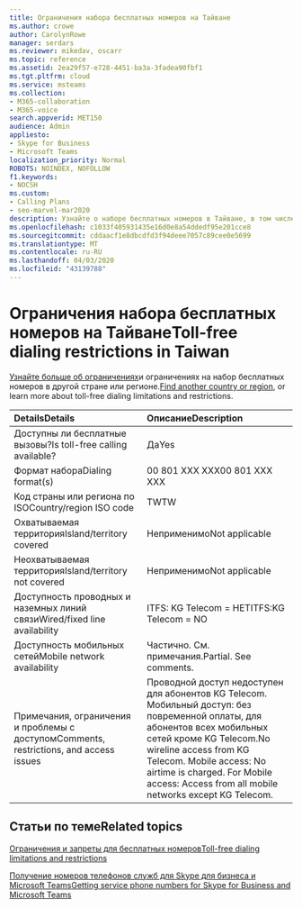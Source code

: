 ```yaml
---
title: Ограничения набора бесплатных номеров на Тайване
ms.author: crowe
author: CarolynRowe
manager: serdars
ms.reviewer: mikedav, oscarr
ms.topic: reference
ms.assetid: 2ea29f57-e728-4451-ba3a-3fadea90fbf1
ms.tgt.pltfrm: cloud
ms.service: msteams
ms.collection:
- M365-collaboration
- M365-voice
search.appverid: MET150
audience: Admin
appliesto:
- Skype for Business
- Microsoft Teams
localization_priority: Normal
ROBOTS: NOINDEX, NOFOLLOW
f1.keywords:
- NOCSH
ms.custom:
- Calling Plans
- seo-marvel-mar2020
description: Узнайте о наборе бесплатных номеров в Тайване, в том числе о доступности, доступности с использованием проводных и фиксированных телефонных подключений и мобильных сетевых номерах, а также об ограничениях.
ms.openlocfilehash: c1033f405931435e16d0e8a54ddedf95e201cce8
ms.sourcegitcommit: cddaacf1e8dbcdfd3f94deee7057c89cee0e5699
ms.translationtype: MT
ms.contentlocale: ru-RU
ms.lasthandoff: 04/03/2020
ms.locfileid: "43139788"
---
```

# <a name="toll-free-dialing-restrictions-in-taiwan"></a><span data-ttu-id="83735-103">Ограничения набора бесплатных номеров на Тайване</span><span class="sxs-lookup"><span data-stu-id="83735-103">Toll-free dialing restrictions in Taiwan</span></span>

<span data-ttu-id="83735-104">[Узнайте больше об ограничениях](../toll-free-dialing-limitations-and-restrictions.md)и ограничениях на набор бесплатных номеров в другой стране или регионе.</span><span class="sxs-lookup"><span data-stu-id="83735-104">[Find another country or region](../toll-free-dialing-limitations-and-restrictions.md), or learn more about toll-free dialing limitations and restrictions.</span></span>


|<span data-ttu-id="83735-105">**Details**</span><span class="sxs-lookup"><span data-stu-id="83735-105">**Details**</span></span>|<span data-ttu-id="83735-106">**Описание**</span><span class="sxs-lookup"><span data-stu-id="83735-106">**Description**</span></span>|
|:-----|:-----|
|<span data-ttu-id="83735-107">Доступны ли бесплатные вызовы?</span><span class="sxs-lookup"><span data-stu-id="83735-107">Is toll-free calling available?</span></span>  <br/> |<span data-ttu-id="83735-108">Да</span><span class="sxs-lookup"><span data-stu-id="83735-108">Yes</span></span>  <br/> |
|<span data-ttu-id="83735-109">Формат набора</span><span class="sxs-lookup"><span data-stu-id="83735-109">Dialing format(s)</span></span>  <br/> |<span data-ttu-id="83735-110">00 801 XXX XXX</span><span class="sxs-lookup"><span data-stu-id="83735-110">00 801 XXX XXX</span></span>  <br/> |
|<span data-ttu-id="83735-111">Код страны или региона по ISO</span><span class="sxs-lookup"><span data-stu-id="83735-111">Country/region ISO code</span></span>  <br/> |<span data-ttu-id="83735-112">TW</span><span class="sxs-lookup"><span data-stu-id="83735-112">TW</span></span>  <br/> |
|<span data-ttu-id="83735-113">Охватываемая территория</span><span class="sxs-lookup"><span data-stu-id="83735-113">Island/territory covered</span></span>  <br/> |<span data-ttu-id="83735-114">Неприменимо</span><span class="sxs-lookup"><span data-stu-id="83735-114">Not applicable</span></span>  <br/> |
|<span data-ttu-id="83735-115">Неохватываемая территория</span><span class="sxs-lookup"><span data-stu-id="83735-115">Island/territory not covered</span></span>  <br/> |<span data-ttu-id="83735-116">Неприменимо</span><span class="sxs-lookup"><span data-stu-id="83735-116">Not applicable</span></span>  <br/> |
|<span data-ttu-id="83735-117">Доступность проводных и наземных линий связи</span><span class="sxs-lookup"><span data-stu-id="83735-117">Wired/fixed line availability</span></span>  <br/> | <span data-ttu-id="83735-118">ITFS: KG Telecom = НЕТ</span><span class="sxs-lookup"><span data-stu-id="83735-118">ITFS:KG Telecom = NO</span></span> <br/> |
|<span data-ttu-id="83735-119">Доступность мобильных сетей</span><span class="sxs-lookup"><span data-stu-id="83735-119">Mobile network availability</span></span>  <br/> |<span data-ttu-id="83735-p101">Частично. См. примечания.</span><span class="sxs-lookup"><span data-stu-id="83735-p101">Partial. See comments.</span></span>  <br/> |
|<span data-ttu-id="83735-122">Примечания, ограничения и проблемы с доступом</span><span class="sxs-lookup"><span data-stu-id="83735-122">Comments, restrictions, and access issues</span></span>  <br/> |<span data-ttu-id="83735-p102">Проводной доступ недоступен для абонентов KG Telecom. Мобильный доступ: без повременной оплаты, для абонентов всех мобильных сетей кроме KG Telecom.</span><span class="sxs-lookup"><span data-stu-id="83735-p102">No wireline access from KG Telecom. Mobile access: No airtime is charged. For Mobile access: Access from all mobile networks except KG Telecom.</span></span>  <br/> |
   
## <a name="related-topics"></a><span data-ttu-id="83735-126">Статьи по теме</span><span class="sxs-lookup"><span data-stu-id="83735-126">Related topics</span></span>

[<span data-ttu-id="83735-127">Ограничения и запреты для бесплатных номеров</span><span class="sxs-lookup"><span data-stu-id="83735-127">Toll-free dialing limitations and restrictions</span></span>](../toll-free-dialing-limitations-and-restrictions.md)

[<span data-ttu-id="83735-128">Получение номеров телефонов служб для Skype для бизнеса и Microsoft Teams</span><span class="sxs-lookup"><span data-stu-id="83735-128">Getting service phone numbers for Skype for Business and Microsoft Teams</span></span>](/microsoftteams/getting-service-phone-numbers)

  
 
